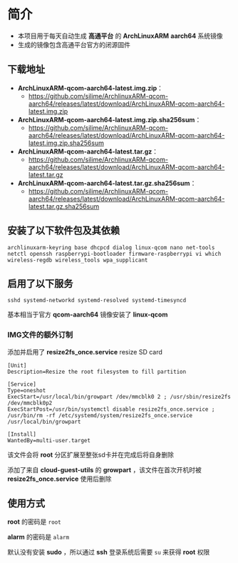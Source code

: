 # 简介
- 本项目用于每天自动生成 **高通平台** 的 **ArchLinuxARM** **aarch64** 系统镜像
- 生成的镜像包含高通平台官方的闭源固件

 ## 下载地址

- **ArchLinuxARM-qcom-aarch64-latest.img.zip**：
  - https://github.com/silime/ArchlinuxARM-qcom-aarch64/releases/latest/download/ArchLinuxARM-qcom-aarch64-latest.img.zip
- **ArchLinuxARM-qcom-aarch64-latest.img.zip.sha256sum**：
  - https://github.com/silime/ArchlinuxARM-qcom-aarch64/releases/latest/download/ArchLinuxARM-qcom-aarch64-latest.img.zip.sha256sum
- **ArchLinuxARM-qcom-aarch64-latest.tar.gz**：
  - https://github.com/silime/ArchlinuxARM-qcom-aarch64/releases/latest/download/ArchLinuxARM-qcom-aarch64-latest.tar.gz
- **ArchLinuxARM-qcom-aarch64-latest.tar.gz.sha256sum**：
  - https://github.com/silime/ArchlinuxARM-qcom-aarch64/releases/latest/download/ArchLinuxARM-qcom-aarch64-latest.tar.gz.sha256sum

 ## 安装了以下软件包及其依赖

  ```
  archlinuxarm-keyring base dhcpcd dialog linux-qcom nano net-tools netctl openssh raspberrypi-bootloader firmware-raspberrypi vi which wireless-regdb wireless_tools wpa_supplicant
  ```
  

 ## 启用了以下服务

  ```
  sshd systemd-networkd systemd-resolved systemd-timesyncd
  ```

  基本相当于官方 **qcom-aarch64** 镜像安装了 **linux-qcom**

  ### IMG文件的额外订制
  
  添加并启用了 **resize2fs_once.service** resize SD card
  
  ```
  [Unit]
  Description=Resize the root filesystem to fill partition

  [Service]
  Type=oneshot
  ExecStart=/usr/local/bin/growpart /dev/mmcblk0 2 ; /usr/sbin/resize2fs /dev/mmcblk0p2
  ExecStartPost=/usr/bin/systemctl disable resize2fs_once.service ; /usr/bin/rm -rf /etc/systemd/system/resize2fs_once.service /usr/local/bin/growpart

  [Install]
  WantedBy=multi-user.target
  ```
  
  该文件会将 **root** 分区扩展至整张sd卡并在完成后将自身删除
  
  添加了来自 **cloud-guest-utils** 的 **growpart** ，该文件在首次开机时被 **resize2fs_once.service** 使用后删除
 
 ## 使用方式

  **root** 的密码是 ```root```
  
  **alarm** 的密码是 ```alarm```
  
  默认没有安装 **sudo** ，所以通过 **ssh** 登录系统后需要 ```su``` 来获得 **root** 权限

